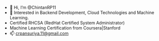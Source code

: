- 👋 Hi, I’m @ChintanRP11
- 👀 Interested in Backend Development, Cloud Technologies and Machine Learning.
- Certified RHCSA (RedHat Certified System Administrator)
- Machine Learning Certification from Coursera|Stanford
- 📫 crpansuriya.11@gmail.com

<!---
ChintanRP11/ChintanRP11 is a ✨ special ✨ repository because its `README.md` (this file) appears on your GitHub profile.
You can click the Preview link to take a look at your changes.
--->
